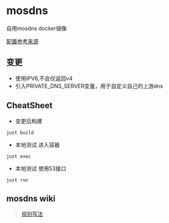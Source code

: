 # mosdns

自用mosdns docker镜像

[配置参考来源](https://github.com/pmkol/easymosdns)

## 变更

- 使用IPV6,不会仅返回v4
- 引入PRIVATE_DNS_SERVER变量，用于自定义自己的上游dns

## CheatSheet

- 变更后构建

```shell
just build
```

- 本地测试 进入容器

```shell
just exec 
```

- 本地测试 使用53接口

```shell
just run
```

## mosdns wiki

> [规则写法](https://irine-sistiana.gitbook.io/mosdns-wiki/mosdns-v5/ru-he-pei-zhi-mosdns/yu-ming-pi-pei-gui-ze)
